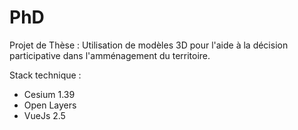 # PhD

Projet de Thèse : Utilisation de modèles 3D pour l'aide à la décision participative dans l'amménagement du territoire.

Stack technique :
- Cesium 1.39
- Open Layers
- VueJs 2.5
